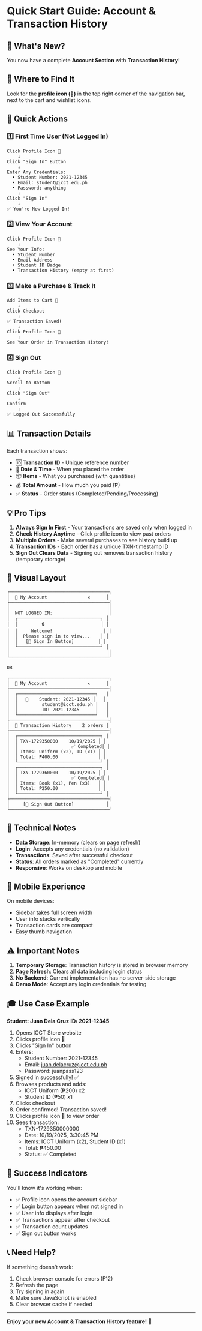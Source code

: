 # Quick Start Guide: Account & Transaction History

## 🎯 What's New?

You now have a complete **Account Section** with **Transaction History**! 

## 📍 Where to Find It

Look for the **profile icon (👤)** in the top right corner of the navigation bar, next to the cart and wishlist icons.

## 🚀 Quick Actions

### 1️⃣ First Time User (Not Logged In)

```
Click Profile Icon 👤
    ↓
Click "Sign In" Button
    ↓
Enter Any Credentials:
  • Student Number: 2021-12345
  • Email: student@icct.edu.ph
  • Password: anything
    ↓
Click "Sign In"
    ↓
✅ You're Now Logged In!
```

### 2️⃣ View Your Account

```
Click Profile Icon 👤
    ↓
See Your Info:
  • Student Number
  • Email Address
  • Student ID Badge
  • Transaction History (empty at first)
```

### 3️⃣ Make a Purchase & Track It

```
Add Items to Cart 🛒
    ↓
Click Checkout
    ↓
✅ Transaction Saved!
    ↓
Click Profile Icon 👤
    ↓
See Your Order in Transaction History!
```

### 4️⃣ Sign Out

```
Click Profile Icon 👤
    ↓
Scroll to Bottom
    ↓
Click "Sign Out"
    ↓
Confirm
    ↓
✅ Logged Out Successfully
```

## 📊 Transaction Details

Each transaction shows:
- 🆔 **Transaction ID** - Unique reference number
- 📅 **Date & Time** - When you placed the order
- 📦 **Items** - What you purchased (with quantities)
- 💰 **Total Amount** - How much you paid (₱)
- ✅ **Status** - Order status (Completed/Pending/Processing)

## 💡 Pro Tips

1. **Always Sign In First** - Your transactions are saved only when logged in
2. **Check History Anytime** - Click profile icon to view past orders
3. **Multiple Orders** - Make several purchases to see history build up
4. **Transaction IDs** - Each order has a unique TXN-timestamp ID
5. **Sign Out Clears Data** - Signing out removes transaction history (temporary storage)

## 🎨 Visual Layout

```
┌─────────────────────────────────────┐
│  👤 My Account               ✕      │
├─────────────────────────────────────┤
│                                     │
│  NOT LOGGED IN:                     │
│  ┌───────────────────────────────┐ │
│  │         🔒                     │ │
│  │     Welcome!                   │ │
│  │  Please sign in to view...    │ │
│  │   [🔑 Sign In Button]         │ │
│  └───────────────────────────────┘ │
│                                     │
└─────────────────────────────────────┘

OR

┌─────────────────────────────────────┐
│  👤 My Account               ✕      │
├─────────────────────────────────────┤
│  ┌─────────────────────────────┐   │
│  │   👤    Student: 2021-12345 │   │
│  │         student@icct.edu.ph │   │
│  │         ID: 2021-12345      │   │
│  └─────────────────────────────┘   │
├─────────────────────────────────────┤
│  📜 Transaction History    2 orders │
├─────────────────────────────────────┤
│  ┌───────────────────────────────┐ │
│  │ TXN-1729350000    10/19/2025 │ │
│  │                    ✅ Completed│ │
│  │ Items: Uniform (x2), ID (x1) │ │
│  │ Total: ₱400.00               │ │
│  └───────────────────────────────┘ │
│  ┌───────────────────────────────┐ │
│  │ TXN-1729360000    10/19/2025 │ │
│  │                    ✅ Completed│ │
│  │ Items: Book (x1), Pen (x3)   │ │
│  │ Total: ₱250.00               │ │
│  └───────────────────────────────┘ │
├─────────────────────────────────────┤
│     [🚪 Sign Out Button]            │
└─────────────────────────────────────┘
```

## 🔧 Technical Notes

- **Data Storage**: In-memory (clears on page refresh)
- **Login**: Accepts any credentials (no validation)
- **Transactions**: Saved after successful checkout
- **Status**: All orders marked as "Completed" currently
- **Responsive**: Works on desktop and mobile

## 📱 Mobile Experience

On mobile devices:
- Sidebar takes full screen width
- User info stacks vertically
- Transaction cards are compact
- Easy thumb navigation

## ⚠️ Important Notes

1. **Temporary Storage**: Transaction history is stored in browser memory
2. **Page Refresh**: Clears all data including login status
3. **No Backend**: Current implementation has no server-side storage
4. **Demo Mode**: Accept any login credentials for testing

## 🎓 Use Case Example

**Student: Juan Dela Cruz**
**ID: 2021-12345**

1. Opens ICCT Store website
2. Clicks profile icon 👤
3. Clicks "Sign In" button
4. Enters:
   - Student Number: 2021-12345
   - Email: juan.delacruz@icct.edu.ph
   - Password: juanpass123
5. Signed in successfully! ✅
6. Browses products and adds:
   - ICCT Uniform (₱200) x2
   - Student ID (₱50) x1
7. Clicks checkout
8. Order confirmed! Transaction saved!
9. Clicks profile icon 👤 to view order
10. Sees transaction:
    - TXN-1729350000000
    - Date: 10/19/2025, 3:30:45 PM
    - Items: ICCT Uniform (x2), Student ID (x1)
    - Total: ₱450.00
    - Status: ✅ Completed

## 🎉 Success Indicators

You'll know it's working when:
- ✅ Profile icon opens the account sidebar
- ✅ Login button appears when not signed in
- ✅ User info displays after login
- ✅ Transactions appear after checkout
- ✅ Transaction count updates
- ✅ Sign out button works

## 📞 Need Help?

If something doesn't work:
1. Check browser console for errors (F12)
2. Refresh the page
3. Try signing in again
4. Make sure JavaScript is enabled
5. Clear browser cache if needed

---

**Enjoy your new Account & Transaction History feature!** 🎊
